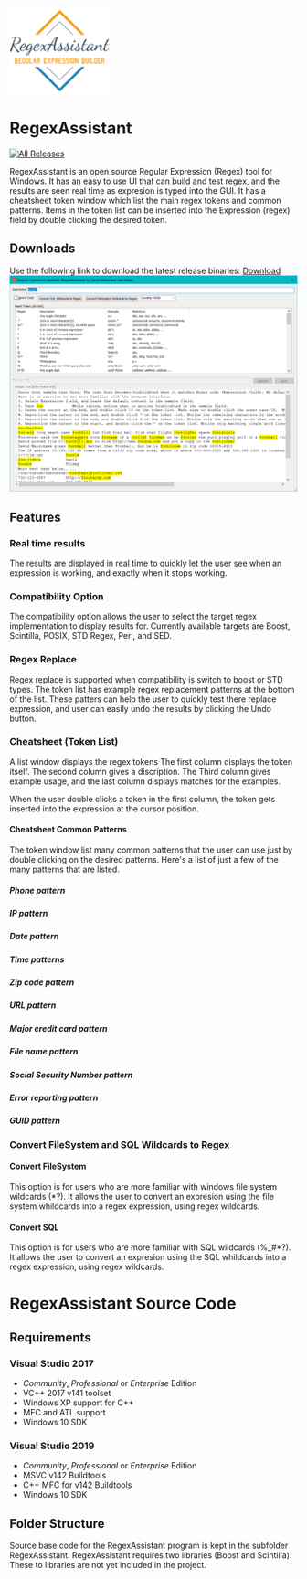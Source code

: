 [![logo](Docs/Logos/RegexAssitant_Logo.png)](https://github.com/David-Maisonave/RegexAssistant)
# RegexAssistant
[![All Releases](https://img.shields.io/github/downloads/David-Maisonave/RegexAssistant/total.svg)](https://github.com/David-Maisonave/RegexAssistant/releases/latest)

RegexAssistant is an open source Regular Expression (Regex) tool for Windows. 
It has an easy to use UI that can build and test regex, and the results are seen real time as expresion is typed into the GUI.
It has a cheatsheet token window which list the main regex tokens and common patterns. Items in the token list can be inserted into the Expression (regex) field by double clicking the desired token.

## Downloads
Use the following link to download the latest release binaries: [Download](https://github.com/David-Maisonave/RegexAssistant/releases/tag/v0.1.0.2)
[![Screenshot1](Docs/ProjectImages/RegexAssistant_DefaultStartupScreen.png)](https://github.com/David-Maisonave/RegexAssistant)

## Features

### Real time results
The results are displayed in real time to quickly let the user see when an expression is working, and exactly when it stops working.

### Compatibility Option
The compatibility option allows the user to select the target regex implementation to display results for.
Currently available targets are Boost, Scintilla, POSIX, STD Regex, Perl, and SED.

### Regex Replace
Regex replace is supported when compatibility is switch to boost or STD types. The token list has example regex replacement patterns at the bottom of the list.
These patters can help the user to quickly test there replace expression, and user can easily undo the results by clicking the Undo button.

### Cheatsheet (Token List)
A list window displays the regex tokens
The first column displays the token itself.  The second column gives a discription.
The Third column gives example usage, and the last column displays matches for the examples.

When the user double clicks a token in the first column, the token gets inserted into the expression at the cursor position.

#### Cheatsheet Common Patterns
The token window list many common patterns that the user can use just by double clicking on the desired patterns.
Here's a list of just a few of the many patterns that are listed.
##### Phone pattern
##### IP pattern
##### Date pattern
##### Time patterns
##### Zip code pattern
##### URL pattern
##### Major credit card pattern
##### File name pattern
##### Social Security Number pattern
##### Error reporting pattern
##### GUID pattern

### Convert FileSystem and SQL Wildcards to Regex
#### Convert FileSystem
This option is for users who are more familiar with windows file system wildcards (*?).
It allows the user to convert an expresion using the file system whildcards into a regex expression, using regex wildcards.

#### Convert SQL
This option is for users who are more familiar with SQL wildcards (%_#*?).
It allows the user to convert an expresion using the SQL whildcards into a regex expression, using regex wildcards.



# RegexAssistant Source Code
## Requirements

### Visual Studio 2017

 * *Community*, *Professional* or *Enterprise* Edition
 * VC++ 2017 v141 toolset
 * Windows XP support for C++
 * MFC and ATL support
 * Windows 10 SDK

### Visual Studio 2019

 * *Community*, *Professional* or *Enterprise* Edition
 * MSVC v142 Buildtools
 * C++ MFC for v142 Buildtools
 * Windows 10 SDK

## Folder Structure

Source base code for the RegexAssistant program is kept in the subfolder RegexAssistant.
RegexAssistant requires two libraries (Boost and Scintilla).  These to libraries are not yet included in the project.

